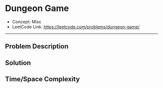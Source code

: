 # Dungeon Game

- Concept: Misc
- LeetCode Link: https://leetcode.com/problems/dungeon-game/

---

## Problem Description

## Solution

## Time/Space Complexity

